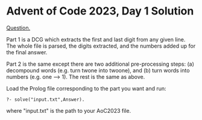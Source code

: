 # Advent of Code 2023, Day 1 Solution

[Question.](https://adventofcode.com/2023/day/1)

Part 1 is a DCG which extracts the first and last digit from
any given line. The whole file is parsed, the digits extracted,
and the numbers added up for the final answer.

Part 2 is the same except there are two additional pre-processing
steps: (a) decompound words (e.g. turn twone into twoone), and
(b) turn words into numbers (e.g. one --> 1). The rest is the
same as above.

Load the Prolog file corresponding to the part you want and run:

```
?- solve("input.txt",Answer).
```
where "input.txt" is the path to your AoC2023 file.
